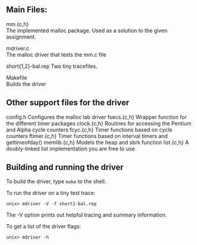 
Main Files:
-----------

mm.{c,h}	
	The implemented malloc package. Used as a solution to 
	the given assignment.

mdriver.c	
	The malloc driver that tests the mm.c file

short{1,2}-bal.rep
	Two tiny tracefiles. 

Makefile	
	Builds the driver


Other support files for the driver
----------------------------------

config.h	Configures the malloc lab driver
fsecs.{c,h}	Wrapper function for the different timer packages
clock.{c,h}	Routines for accessing the Pentium and Alpha cycle counters
fcyc.{c,h}	Timer functions based on cycle counters
ftimer.{c,h}	Timer functions based on interval timers and gettimeofday()
memlib.{c,h}	Models the heap and sbrk function
list.{c,h}  A doubly-linked list implementation you are free to use

Building and running the driver
-------------------------------

To build the driver, type `make` to the shell.

To run the driver on a tiny test trace:

`unix> mdriver -V -f short1-bal.rep`

The -V option prints out helpful tracing and summary information.

To get a list of the driver flags:

`unix> mdriver -h`

